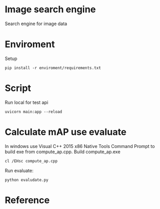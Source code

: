 # Image search engine
Search engine for image data

# Enviroment
Setup
```
pip install -r enviroment/requirements.txt
```
# Script
Run local for test api
```
uvicorn main:app --reload
```
# Calculate mAP use evaluate
In windows use Visual C++ 2015 x86 Native Tools Command Prompt to build exe from compute_ap.cpp.
Build compute_ap.exe
```
cl /EHsc compute_ap.cpp
```
Run evaluate:
```
python evaludate.py
```
# Reference
